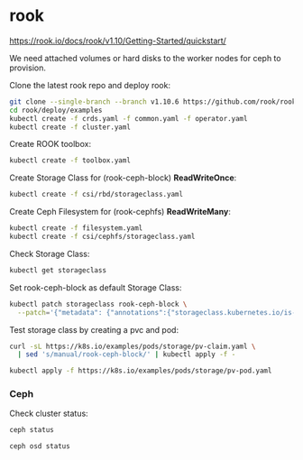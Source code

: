 # rook

https://rook.io/docs/rook/v1.10/Getting-Started/quickstart/

We need attached volumes or hard disks to the worker nodes for ceph to provision.

Clone the latest rook repo and deploy rook:
```bash
git clone --single-branch --branch v1.10.6 https://github.com/rook/rook.git
cd rook/deploy/examples
kubectl create -f crds.yaml -f common.yaml -f operator.yaml
kubectl create -f cluster.yaml
```

Create ROOK toolbox:
```bash
kubectl create -f toolbox.yaml
```

Create Storage Class for (rook-ceph-block) **ReadWriteOnce**:
```bash
kubectl create -f csi/rbd/storageclass.yaml
```

Create Ceph Filesystem for (rook-cephfs) **ReadWriteMany**:
```bash
kubectl create -f filesystem.yaml
kubectl create -f csi/cephfs/storageclass.yaml
```

Check Storage Class:
```bash
kubectl get storageclass
```

Set rook-ceph-block as default Storage Class:
```bash
kubectl patch storageclass rook-ceph-block \
  --patch='{"metadata": {"annotations":{"storageclass.kubernetes.io/is-default-class":"true"}}}'
```

Test storage class by creating a pvc and pod:
```bash
curl -sL https://k8s.io/examples/pods/storage/pv-claim.yaml \
  | sed 's/manual/rook-ceph-block/' | kubectl apply -f -

kubectl apply -f https://k8s.io/examples/pods/storage/pv-pod.yaml
```

### Ceph

Check cluster status:
```bash
ceph status
```

```bash
ceph osd status
```
